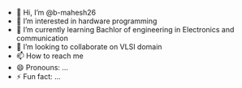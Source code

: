 - 👋 Hi, I’m @b-mahesh26
- 👀 I’m interested in hardware programming
- 🌱 I’m currently learning Bachlor of engineering in Electronics and communication
- 💞️ I’m looking to collaborate on VLSI domain
- 📫 How to reach me 
- 😄 Pronouns: ...
- ⚡ Fun fact: ...

<!---
b-mahesh26/b-mahesh26 is a ✨ special ✨ repository because its `README.md` (this file) appears on your GitHub profile.
You can click the Preview link to take a look at your changes.
--->
